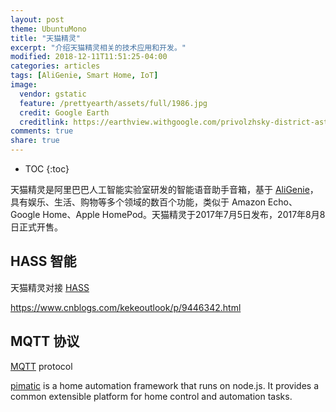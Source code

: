 ```yaml
---
layout: post
theme: UbuntuMono
title: "天猫精灵"
excerpt: "介绍天猫精灵相关的技术应用和开发。"
modified: 2018-12-11T11:51:25-04:00
categories: articles
tags: [AliGenie, Smart Home, IoT]
image:
  vendor: gstatic
  feature: /prettyearth/assets/full/1986.jpg
  credit: Google Earth
  creditlink: https://earthview.withgoogle.com/privolzhsky-district-astrakhan-oblast-russia-1986
comments: true
share: true
---
```


* TOC
{:toc}

天猫精灵是阿里巴巴人工智能实验室研发的智能语音助手音箱，基于 [AliGenie][AliGenie]，具有娱乐、生活、购物等多个领域的数百个功能，类似于 Amazon Echo、Google Home、Apple HomePod。天猫精灵于2017年7月5日发布，2017年8月8日正式开售。

## HASS 智能

天猫精灵对接 [HASS][home-assistant]

https://www.cnblogs.com/kekeoutlook/p/9446342.html

## MQTT 协议

[MQTT][MQTT] protocol

[pimatic][pimatic] is a home automation framework that runs on node.js. It provides a common extensible platform for home control and automation tasks.

[pimatic]:https://pimatic.org/

[MQTT]:https://www.wikiwand.com/en/MQTT

[AliGenie]:https://open.bot.tmall.com/
[home-assistant]:https://www.home-assistant.io/